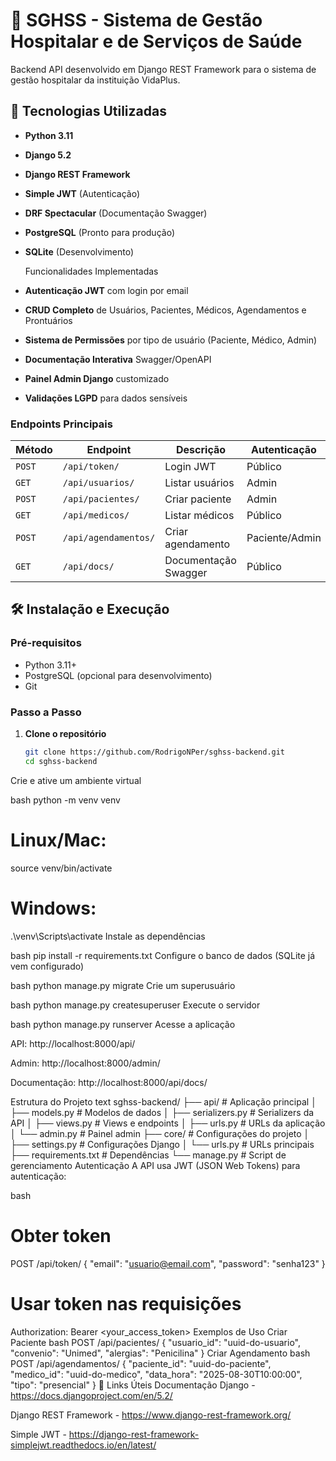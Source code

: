 # 🏥 SGHSS - Sistema de Gestão Hospitalar e de Serviços de Saúde

Backend API desenvolvido em Django REST Framework para o sistema de gestão hospitalar da instituição VidaPlus.

## 🚀 Tecnologias Utilizadas

- **Python 3.11**
- **Django 5.2**
- **Django REST Framework**
- **Simple JWT** (Autenticação)
- **DRF Spectacular** (Documentação Swagger)
- **PostgreSQL** (Pronto para produção)
- **SQLite** (Desenvolvimento)

  Funcionalidades  Implementadas
- **Autenticação JWT** com login por email
- **CRUD Completo** de Usuários, Pacientes, Médicos, Agendamentos e Prontuários
- **Sistema de Permissões** por tipo de usuário (Paciente, Médico, Admin)
- **Documentação Interativa** Swagger/OpenAPI
- **Painel Admin Django** customizado
- **Validações LGPD** para dados sensíveis

###  Endpoints Principais

| Método | Endpoint | Descrição | Autenticação |
|--------|----------|-----------|--------------|
| `POST` | `/api/token/` | Login JWT | Público |
| `GET` | `/api/usuarios/` | Listar usuários | Admin |
| `POST` | `/api/pacientes/` | Criar paciente | Admin |
| `GET` | `/api/medicos/` | Listar médicos | Público |
| `POST` | `/api/agendamentos/` | Criar agendamento | Paciente/Admin |
| `GET` | `/api/docs/` | Documentação Swagger | Público |

## 🛠️ Instalação e Execução

### Pré-requisitos
- Python 3.11+
- PostgreSQL (opcional para desenvolvimento)
- Git

### Passo a Passo

1. **Clone o repositório**
   ```bash
   git clone https://github.com/RodrigoNPer/sghss-backend.git
   cd sghss-backend
Crie e ative um ambiente virtual

bash
python -m venv venv
# Linux/Mac:
source venv/bin/activate
# Windows:
.\venv\Scripts\activate
Instale as dependências

bash
pip install -r requirements.txt
Configure o banco de dados (SQLite já vem configurado)

bash
python manage.py migrate
Crie um superusuário

bash
python manage.py createsuperuser
Execute o servidor

bash
python manage.py runserver
Acesse a aplicação

API: http://localhost:8000/api/

Admin: http://localhost:8000/admin/

Documentação: http://localhost:8000/api/docs/

 Estrutura do Projeto
text
sghss-backend/
├── api/                 # Aplicação principal
│   ├── models.py       # Modelos de dados
│   ├── serializers.py  # Serializers da API
│   ├── views.py        # Views e endpoints
│   ├── urls.py         # URLs da aplicação
│   └── admin.py        # Painel admin
├── core/               # Configurações do projeto
│   ├── settings.py     # Configurações Django
│   └── urls.py         # URLs principais
├── requirements.txt    # Dependências
└── manage.py          # Script de gerenciamento
 Autenticação
A API usa JWT (JSON Web Tokens) para autenticação:

bash
# Obter token
POST /api/token/
{
    "email": "usuario@email.com",
    "password": "senha123"
}

# Usar token nas requisições
Authorization: Bearer <your_access_token>
Exemplos de Uso
Criar Paciente
bash
POST /api/pacientes/
{
    "usuario_id": "uuid-do-usuario",
    "convenio": "Unimed",
    "alergias": "Penicilina"
}
Criar Agendamento
bash
POST /api/agendamentos/
{
    "paciente_id": "uuid-do-paciente",
    "medico_id": "uuid-do-medico",
    "data_hora": "2025-08-30T10:00:00",
    "tipo": "presencial"
}
🔗 Links Úteis
Documentação Django - https://docs.djangoproject.com/en/5.2/

Django REST Framework - https://www.django-rest-framework.org/

Simple JWT - https://django-rest-framework-simplejwt.readthedocs.io/en/latest/
